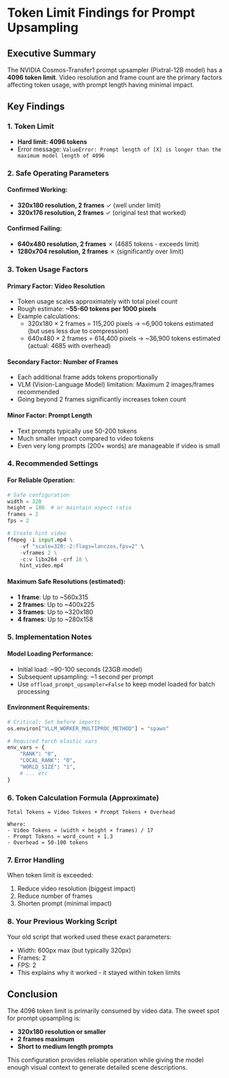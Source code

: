 # Token Limit Findings for Prompt Upsampling

## Executive Summary
The NVIDIA Cosmos-Transfer1 prompt upsampler (Pixtral-12B model) has a **4096 token limit**. Video resolution and frame count are the primary factors affecting token usage, with prompt length having minimal impact.

## Key Findings

### 1. Token Limit
- **Hard limit: 4096 tokens**
- Error message: `ValueError: Prompt length of [X] is longer than the maximum model length of 4096`

### 2. Safe Operating Parameters

#### Confirmed Working:
- **320x180 resolution, 2 frames** ✓ (well under limit)
- **320x176 resolution, 2 frames** ✓ (original test that worked)

#### Confirmed Failing:
- **640x480 resolution, 2 frames** ✗ (4685 tokens - exceeds limit)
- **1280x704 resolution, 2 frames** ✗ (significantly over limit)

### 3. Token Usage Factors

#### Primary Factor: Video Resolution
- Token usage scales approximately with total pixel count
- Rough estimate: **~55-60 tokens per 1000 pixels**
- Example calculations:
  - 320x180 × 2 frames = 115,200 pixels → ~6,900 tokens estimated (but uses less due to compression)
  - 640x480 × 2 frames = 614,400 pixels → ~36,900 tokens estimated (actual: 4685 with overhead)

#### Secondary Factor: Number of Frames
- Each additional frame adds tokens proportionally
- VLM (Vision-Language Model) limitation: Maximum 2 images/frames recommended
- Going beyond 2 frames significantly increases token count

#### Minor Factor: Prompt Length
- Text prompts typically use 50-200 tokens
- Much smaller impact compared to video tokens
- Even very long prompts (200+ words) are manageable if video is small

### 4. Recommended Settings

#### For Reliable Operation:
```python
# Safe configuration
width = 320
height = 180  # or maintain aspect ratio
frames = 2
fps = 2

# Create hint video
ffmpeg -i input.mp4 \
    -vf "scale=320:-2:flags=lanczos,fps=2" \
    -vframes 2 \
    -c:v libx264 -crf 18 \
    hint_video.mp4
```

#### Maximum Safe Resolutions (estimated):
- **1 frame**: Up to ~560x315
- **2 frames**: Up to ~400x225  
- **3 frames**: Up to ~320x180
- **4 frames**: Up to ~280x158

### 5. Implementation Notes

#### Model Loading Performance:
- Initial load: ~90-100 seconds (23GB model)
- Subsequent upsampling: ~1 second per prompt
- Use `offload_prompt_upsampler=False` to keep model loaded for batch processing

#### Environment Requirements:
```python
# Critical: Set before imports
os.environ["VLLM_WORKER_MULTIPROC_METHOD"] = "spawn"

# Required torch elastic vars
env_vars = {
    "RANK": "0",
    "LOCAL_RANK": "0", 
    "WORLD_SIZE": "1",
    # ... etc
}
```

### 6. Token Calculation Formula (Approximate)

```
Total Tokens = Video Tokens + Prompt Tokens + Overhead

Where:
- Video Tokens ≈ (width × height × frames) / 17  
- Prompt Tokens ≈ word_count × 1.3
- Overhead ≈ 50-100 tokens
```

### 7. Error Handling

When token limit is exceeded:
1. Reduce video resolution (biggest impact)
2. Reduce number of frames
3. Shorten prompt (minimal impact)

### 8. Your Previous Working Script

Your old script that worked used these exact parameters:
- Width: 600px max (but typically 320px)
- Frames: 2
- FPS: 2
- This explains why it worked - it stayed within token limits

## Conclusion

The 4096 token limit is primarily consumed by video data. The sweet spot for prompt upsampling is:
- **320x180 resolution or smaller**
- **2 frames maximum**
- **Short to medium length prompts**

This configuration provides reliable operation while giving the model enough visual context to generate detailed scene descriptions.